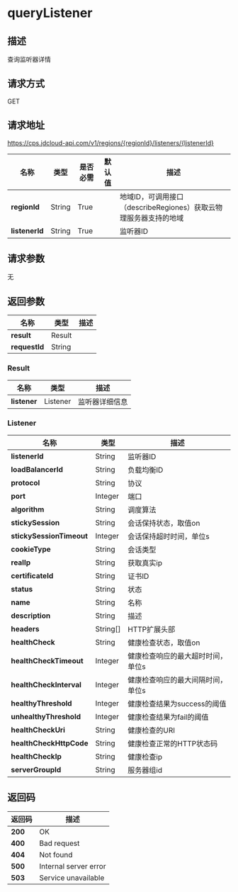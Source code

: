 # queryListener


## 描述
查询监听器详情

## 请求方式
GET

## 请求地址
https://cps.jdcloud-api.com/v1/regions/{regionId}/listeners/{listenerId}

|名称|类型|是否必需|默认值|描述|
|---|---|---|---|---|
|**regionId**|String|True| |地域ID，可调用接口（describeRegiones）获取云物理服务器支持的地域|
|**listenerId**|String|True| |监听器ID|

## 请求参数
无


## 返回参数
|名称|类型|描述|
|---|---|---|
|**result**|Result| |
|**requestId**|String| |

### Result
|名称|类型|描述|
|---|---|---|
|**listener**|Listener|监听器详细信息|
### Listener
|名称|类型|描述|
|---|---|---|
|**listenerId**|String|监听器ID|
|**loadBalancerId**|String|负载均衡ID|
|**protocol**|String|协议|
|**port**|Integer|端口|
|**algorithm**|String|调度算法|
|**stickySession**|String|会话保持状态，取值on|off|
|**stickySessionTimeout**|Integer|会话保持超时时间，单位s|
|**cookieType**|String|会话类型|
|**realIp**|String|获取真实ip|
|**certificateId**|String|证书ID|
|**status**|String|状态|
|**name**|String|名称|
|**description**|String|描述|
|**headers**|String[]|HTTP扩展头部|
|**healthCheck**|String|健康检查状态，取值on|off|
|**healthCheckTimeout**|Integer|健康检查响应的最大超时时间，单位s|
|**healthCheckInterval**|Integer|健康检查响应的最大间隔时间，单位s|
|**healthyThreshold**|Integer|健康检查结果为success的阈值|
|**unhealthyThreshold**|Integer|健康检查结果为fail的阈值|
|**healthCheckUri**|String|健康检查的URI|
|**healthCheckHttpCode**|String|健康检查正常的HTTP状态码|
|**healthCheckIp**|String|健康检查ip|
|**serverGroupId**|String|服务器组id|

## 返回码
|返回码|描述|
|---|---|
|**200**|OK|
|**400**|Bad request|
|**404**|Not found|
|**500**|Internal server error|
|**503**|Service unavailable|
